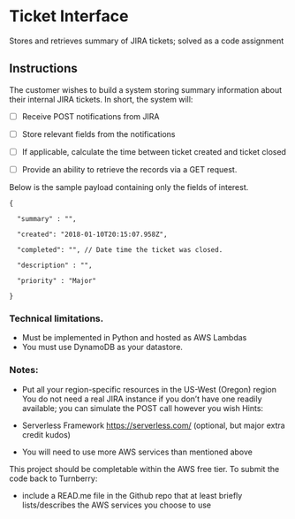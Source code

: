 # Ticket Interface
Stores and retrieves summary of JIRA tickets; solved as a code assignment

## Instructions
The customer wishes to build a system storing summary information about their
internal JIRA tickets.  In short, the system will:

- [ ] Receive POST notifications from JIRA
- [ ] Store relevant fields from the notifications
- [ ] If applicable, calculate the time between ticket created and ticket closed
- [ ] Provide an ability to retrieve the records via a GET request.
 

Below is the sample payload containing only the fields of interest. 

```
{

  "summary" : "",

  "created": "2018-01-10T20:15:07.958Z",

  "completed": "", // Date time the ticket was closed.

  "description" : "",

  "priority" : "Major" 

}
```


### Technical limitations.  
* Must be implemented in Python and hosted as AWS Lambdas
* You must use DynamoDB as your datastore.

### Notes:
* Put all your region-specific resources in the US-West (Oregon) region
You do not need a real JIRA instance if you don’t have one readily available;
you can simulate the POST call however you wish
Hints:

* Serverless Framework https://serverless.com/ (optional, but major extra credit
kudos)

* You will need to use more AWS services than mentioned above
 

This project should be completable within the AWS free tier.  To submit the code
back to Turnberry:

- include a READ.me file in the Github repo that at least briefly
  lists/describes the AWS services you choose to use  
